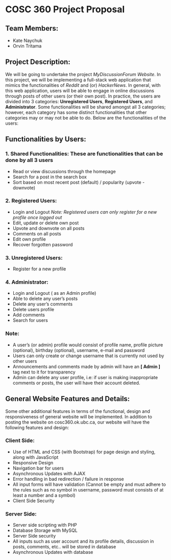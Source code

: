 # COSC 360 Project Proposal

## Team Members:
- Kate Naychuk
- Orvin Tritama

## Project Description:
We will be going to undertake the project *MyDiscussionForum Website*. In this project, we will be implementing a full-stack web application that mimics the functionalities of *Reddit* and (or) *HackerNews*. In general, with this web application, users will be able to engage in online discussions through posts of other users (or their own post). In practice, the users are divided into 3 categories: **Unregistered Users**, **Registered Users**, and **Administrator**. Some functionalities will be shared amongst all 3 categories; however, each category has some distinct functionalities that other categories may or may not be able to do. Below are the functionalities of the users: 

## Functionalities by Users:
### 1. Shared Functionalities: These are functionalities that can be done by all 3 users
- Read or view discussions through the homepage
- Search for a post in the search box
- Sort based on most recent post (default) / popularity (upvote - downvote)

### 2. Registered Users:
- Login and Logout
*Note: Registered users can only register for a new profile once logged out* 
- Edit, update or delete own post
- Upvote and downvote on all posts
- Comments on all posts
- Edit own profile 
- Recover forgotten password

### 3. Unregistered Users:
- Register for a new profile

### 4. Administrator:
- Login and Logout ( as an Admin profile)
- Able to delete any user’s posts
- Delete any user’s comments
- Delete users profile
- Add comments 
- Search for users

### Note: 
- A user’s (or admin) profile would consist of profile name, profile picture (optional), birthday (optional), username, e-mail and password
- Users can only create or change username that is currently not used by other users
- Announcements and comments made by admin will have an **[ Admin ]** tag next to it for transparency
- Admin can delete any user profile, i.e: if user is making inappropriate comments or posts, the user will have their account deleted.

## General Website Features and Details:
Some other additional features in terms of the functional, design and responsiveness of general website will be implemented. In addition to posting the website on cosc360.ok.ubc.ca, our website will have the following features and design:

### Client Side:
- Use of HTML and CSS (with Bootstrap) for page design and styling, along with JavaScript
- Responsive Design
- Navigation bar for users
- Asynchronous Updates with AJAX
- Error handling in bad redirection / failure in response
- All input forms will have validation (Cannot be empty and must adhere to the rules such as no symbol in username, password must consists of at least a number and a symbol)
- Client Side Security

### Server Side:
- Server side scripting with PHP
- Database Storage with MySQL
- Server Side security
- All inputs such as user account and its profile details, discussion in posts, comments, etc.. will be stored in database
- Asynchronous Updates with database
